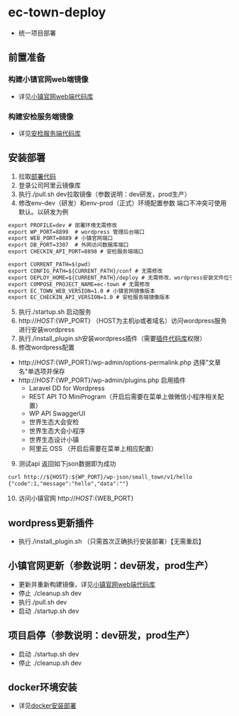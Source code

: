 # ec-town-deploy
- 统一项目部署
## 前置准备
### 构建小镇官网web端镜像
- 详见[小镇官网web端代码库](https://code.clouderwork.com/cpic/ec-town-web)

### 构建安检服务端镜像
- 详见[安检服务端代码库](https://code.clouderwork.com/cpic/ec-checkin-api)

## 安装部署
1. 拉取[部署代码](https://code.clouderwork.com/cpic/ec-town-deploy)
2. 登录公司阿里云镜像库
3. 执行./pull.sh dev拉取镜像（参数说明：dev研发，prod生产）
4. 修改env-dev（研发）和env-prod（正式）环境配置参数 端口不冲突可使用默认。以研发为例
``` txt
export PROFILE=dev # 部署环境无需修改
export WP_PORT=8899  # wordpress 管理后台端口
export WEB_PORT=8889 # 小镇官网端口
export DB_PORT=3307  # 外网访问数据库端口
export CHECKIN_API_PORT=8898 # 安检服务端端口

export CURRENT_PATH=$(pwd) 
export CONFIG_PATH=${CURRENT_PATH}/conf # 无需修改
export DEPLOY_HOME=${CURRENT_PATH}/deploy # 无需修改，wordpress安装文件位于${DEPLOY_HOME}/web
export COMPOSE_PROJECT_NAME=ec-town # 无需修改
export EC_TOWN_WEB_VERSION=1.0 # 小镇官网镜像版本
export EC_CHECKIN_API_VERSION=1.0 # 安检服务端镜像版本
```
5. 执行./startup.sh 启动服务
6. http://${HOST}:${WP_PORT} （HOST为主机ip或者域名）访问wordpress服务 进行安装wordpress
7. 执行./install_plugin.sh安装wordpress插件（需要[插件代码库](https://code.clouderwork.com/cpic/ec-wp-plugin)权限）
8. 修改wordpress配置

- http://${HOST}:${WP_PORT}/wp-admin/options-permalink.php  选择"文章名"单选项并保存
- http://${HOST}:${WP_PORT}/wp-admin/plugins.php 启用插件
  - Laravel DD for Wordpress
  - REST API TO MiniProgram（开启后需要在菜单上做微信小程序相关配置）
  - WP API SwaggerUI
  - 世界生态大会安检
  - 世界生态大会小程序
  - 世界生态设计小镇
  - 阿里云 OSS （开启后需要在菜单上相应配置）

9. 测试api 返回如下json数据即为成功
``` txt
curl http://${HOST}:${WP_PORT}/wp-json/small_town/v1/hello
{"code":1,"message":"hello","data":""}
```
10. 访问小镇官网 http://${HOST}:${WEB_PORT}

## wordpress更新插件
- 执行./install_plugin.sh （只需首次正确执行安装部署）【无需重启】

## 小镇官网更新（参数说明：dev研发，prod生产）
- 更新并重新构建镜像，详见[小镇官网web端代码库](https://code.clouderwork.com/cpic/ec-town-web)
- 停止 ./cleanup.sh dev
- 执行./pull.sh dev
- 启动 ./startup.sh dev

## 项目启停（参数说明：dev研发，prod生产）
- 启动 ./startup.sh dev
- 停止 ./cleanup.sh dev

## docker环境安装
- 详见[docker安装部署](https://github.com/OracleGao/docker/blob/master/README.md)
